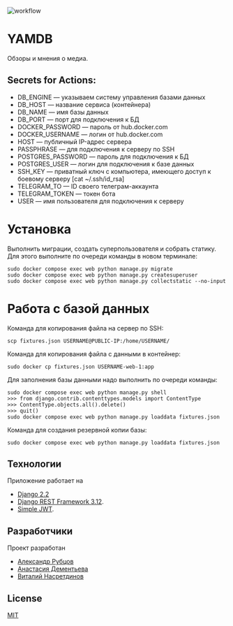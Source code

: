 ![workflow](https://github.com/nasretdinovs/yamdb_final/actions/workflows/yamdb_workflow.yml/badge.svg)
# YAMDB

Обзоры и мнения о медиа.

## Secrets for Actions:

- DB_ENGINE — указываем систему управления базами данных
- DB_HOST — название сервиса (контейнера)
- DB_NAME — имя базы данных
- DB_PORT — порт для подключения к БД
- DOCKER_PASSWORD — пароль от hub.docker.com
- DOCKER_USERNAME — логин от hub.docker.com
- HOST — публичный IP-адрес сервера
- PASSPHRASE — для подключения к серверу по SSH
- POSTGRES_PASSWORD — пароль для подключения к БД
- POSTGRES_USER — логин для подключения к базе данных
- SSH_KEY — приватный ключ с компьютера, имеющего доступ к боевому серверу [cat ~/.ssh/id_rsa]
- TELEGRAM_TO — ID своего телеграм-аккаунта
- TELEGRAM_TOKEN — токен бота
- USER — имя пользователя для подключения к серверу

# Установка
Выполнить миграции, создать суперпользователя и собрать статику.
Для этого выполните по очереди команды в новом терминале:
```
sudo docker compose exec web python manage.py migrate
sudo docker compose exec web python manage.py createsuperuser
sudo docker compose exec web python manage.py collectstatic --no-input
```

# Работа с базой данных
Команда для копирования файла на сервер по SSH:
```
scp fixtures.json USERNAME@PUBLIC-IP:/home/USERNAME/
```

Команда для копирования файла с данными в контейнер:
```
sudo docker cp fixtures.json USERNAME-web-1:app
```

Для заполнения базы данными надо выполнить по очереди команды:
```
sudo docker compose exec web python manage.py shell
>>> from django.contrib.contenttypes.models import ContentType
>>> ContentType.objects.all().delete()
>>> quit()
sudo docker compose exec web python manage.py loaddata fixtures.json
```

Команда для создания резервной копии базы:
```
sudo docker compose exec web python manage.py loaddata fixtures.json
```

## Технологии

Приложение работает на
- [Django 2.2](https://www.djangoproject.com/download/)
- [Django REST Framework 3.12](https://www.django-rest-framework.org/#installation).
- [Simple JWT](https://django-rest-framework-simplejwt.readthedocs.io/en/latest/).


## Разработчики

Проект разработан
- [Александр Рубцов](https://github.com/FinemechanicPub)
- [Анастасия Дементьева](https://github.com/Nastasia153)
- [Виталий Насретдинов](https://github.com/nasretdinovs)

## License
[MIT](https://choosealicense.com/licenses/mit/)
